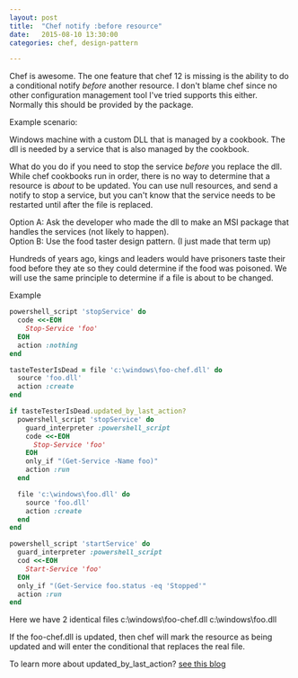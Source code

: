 ```yaml
---
layout: post
title:  "Chef notify :before resource"
date:   2015-08-10 13:30:00
categories: chef, design-pattern  

---
```


Chef is awesome. The one feature that chef 12 is missing is the ability to do a conditional notify *before* another resource. I don't blame chef since no other configuration management tool I've tried supports this either. Normally this should be provided by the package.

Example scenario:

Windows machine with a custom DLL that is managed by a cookbook. The dll is needed by a service that is also managed by the cookbook.

What do you do if you need to stop the service *before* you replace the dll. While chef cookbooks run in order, there is no way to determine that a resource is *about* to be updated. You can use null resources, and send a notify to stop a service, but you can't know that the service needs to be restarted until after the file is replaced.

Option A: Ask the developer who made the dll to make an MSI package that handles the services (not likely to happen).  
Option B: Use the food taster design pattern. (I just made that term up)  

Hundreds of years ago, kings and leaders would have prisoners taste their food before they ate so they could determine if the food was poisoned. We will use the same principle to determine if a file is about to be changed.

Example  

```ruby
powershell_script 'stopService' do
  code <<-EOH
    Stop-Service 'foo'
  EOH
  action :nothing
end

tasteTesterIsDead = file 'c:\windows\foo-chef.dll' do
  source 'foo.dll'
  action :create
end

if tasteTesterIsDead.updated_by_last_action?
  powershell_script 'stopService' do
    guard_interpreter :powershell_script
    code <<-EOH
      Stop-Service 'foo'
    EOH
    only_if "(Get-Service -Name foo)"
    action :run
  end

  file 'c:\windows\foo.dll' do
    source 'foo.dll'
    action :create
  end
end

powershell_script 'startService' do
  guard_interpreter :powershell_script
  cod <<-EOH
    Start-Service 'foo'
  EOH
  only_if "(Get-Service foo.status -eq 'Stopped'"
  action :run
end
```

Here we have 2 identical files
c:\windows\foo-chef.dll
c:\windows\foo.dll

If the foo-chef.dll is updated, then chef will mark the resource as being updated and will enter the conditional that replaces the real file.

To learn more about updated_by_last_action? [see this blog](http://www.frankmitchell.org/2013/02/chef-events/)
